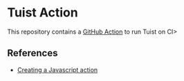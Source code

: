 # Tuist Action

This repository contains a [GitHub Action](https://github.com/features/actions) to run Tuist on CI>

## References

- [Creating a Javascript action](https://docs.github.com/en/actions/creating-actions/creating-a-javascript-action)
